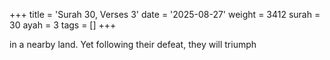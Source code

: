 +++
title = 'Surah 30, Verses 3'
date = '2025-08-27'
weight = 3412
surah = 30
ayah = 3
tags = []
+++

in a nearby land. Yet following their defeat, they will triumph